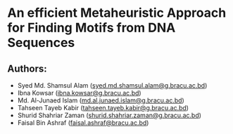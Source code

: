 # An efficient Metaheuristic Approach for Finding Motifs from DNA Sequences

## Authors:
* Syed Md. Shamsul Alam (syed.md.shamsul.alam@g.bracu.ac.bd)
* Ibna Kowsar (ibna.kowsar@g.bracu.ac.bd)
* Md. Al-Junaed Islam (md.al.junaed.islam@g.bracu.ac.bd)
* Tahseen Tayeb Kabir (tahseen.tayeb.kabir@g.bracu.ac.bd)
* Shurid Shahriar Zaman (shurid.shahriar.zaman@g.bracu.ac.bd)
* Faisal Bin Ashraf (faisal.ashraf@bracu.ac.bd)
